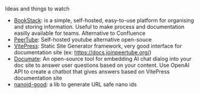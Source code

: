 Ideas and things to watch

- [BookStack](https://www.bookstackapp.com/): is a simple, self-hosted, easy-to-use platform for organising and storing information. Useful to make process and documentation easilly available for teams. Alternative to Confluence
- [PeerTube](https://joinpeertube.org/): Self-hosted youtube alternative open-souce
- [VitePress](https://vitepress.dev/): Static Site Generator framework, very good interface for documentation site (ex: https://docs.joinpeertube.org/)
- [Documate](https://documate.site/): An open-source tool for embedding AI chat dialog into your doc site to answer user questions based on your content. Use OpenAI API to create a chatbot that gives answers based on VitePress documentation site
- [nanoid-good](https://github.com/y-gagar1n/nanoid-good): a lib to generate URL safe nano ids